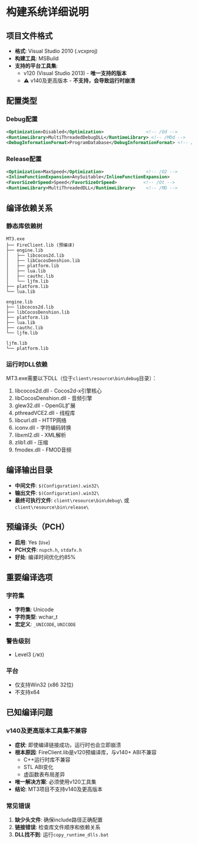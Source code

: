 # 构建系统详细说明

## 项目文件格式
- **格式**: Visual Studio 2010 (.vcxproj)
- **构建工具**: MSBuild
- **支持的平台工具集**:
  - v120 (Visual Studio 2013) - **唯一支持的版本**
  - ⚠️ v140及更高版本 - **不支持，会导致运行时崩溃**

## 配置类型

### Debug配置
```xml
<Optimization>Disabled</Optimization>                <!-- /Od -->
<RuntimeLibrary>MultiThreadedDebugDLL</RuntimeLibrary> <!-- /MDd -->
<DebugInformationFormat>ProgramDatabase</DebugInformationFormat> <!-- /Zi -->
```

### Release配置
```xml
<Optimization>MaxSpeed</Optimization>                <!-- /O2 -->
<InlineFunctionExpansion>AnySuitable</InlineFunctionExpansion>
<FavorSizeOrSpeed>Speed</FavorSizeOrSpeed>          <!-- /Ot -->
<RuntimeLibrary>MultiThreadedDLL</RuntimeLibrary>    <!-- /MD -->
```

## 编译依赖关系

### 静态库依赖树
```
MT3.exe
├── FireClient.lib (预编译)
├── engine.lib
│   ├── libcocos2d.lib
│   ├── libCocosDenshion.lib
│   ├── platform.lib
│   ├── lua.lib
│   ├── cauthc.lib
│   └── ljfm.lib
├── platform.lib
└── lua.lib

engine.lib
├── libcocos2d.lib
├── libCocosDenshion.lib
├── platform.lib
├── lua.lib
├── cauthc.lib
└── ljfm.lib

ljfm.lib
└── platform.lib
```

### 运行时DLL依赖
MT3.exe需要以下DLL（位于`client\resource\bin\debug`目录）：
1. libcocos2d.dll - Cocos2d-x引擎核心
2. libCocosDenshion.dll - 音频引擎
3. glew32.dll - OpenGL扩展
4. pthreadVCE2.dll - 线程库
5. libcurl.dll - HTTP网络
6. iconv.dll - 字符编码转换
7. libxml2.dll - XML解析
8. zlib1.dll - 压缩
9. fmodex.dll - FMOD音频

## 编译输出目录
- **中间文件**: `$(Configuration).win32\`
- **输出文件**: `$(Configuration).win32\`
- **最终可执行文件**: `client\resource\bin\debug\` 或 `client\resource\bin\release\`

## 预编译头（PCH）
- **启用**: Yes (`Use`)
- **PCH文件**: `nupch.h`, `stdafx.h`
- **好处**: 编译时间优化约85%

## 重要编译选项

### 字符集
- **字符集**: Unicode
- **字符类型**: wchar_t
- **宏定义**: `_UNICODE`, `UNICODE`

### 警告级别
- Level3 (`/W3`)

### 平台
- 仅支持Win32 (x86 32位)
- 不支持x64

## 已知编译问题

### v140及更高版本工具集不兼容
- **症状**: 即使编译链接成功，运行时也会立即崩溃
- **根本原因**: FireClient.lib是v120预编译库，与v140+ ABI不兼容
  - C++运行时库不兼容
  - STL ABI变化
  - 虚函数表布局差异
- **唯一解决方案**: 必须使用v120工具集
- **结论**: MT3项目不支持v140及更高版本

### 常见错误
1. **缺少头文件**: 确保include路径正确配置
2. **链接错误**: 检查库文件顺序和依赖关系
3. **DLL找不到**: 运行`copy_runtime_dlls.bat`